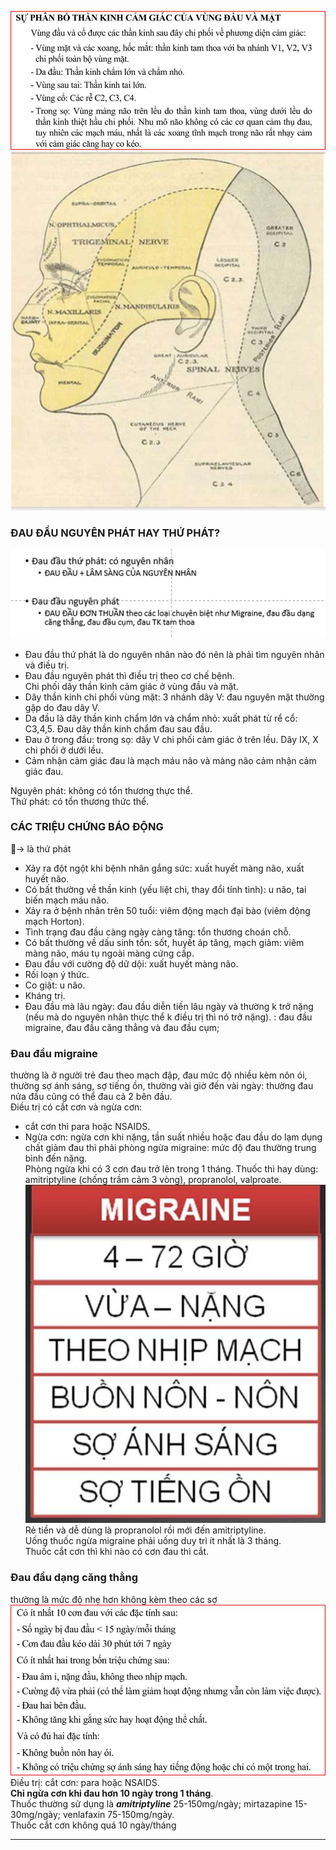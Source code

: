 ![NỘI THẦN KINH-1687351207768.jpeg](../../../200%20Files/image/image/N%E1%BB%98I%20TH%E1%BA%A6N%20KINH-1687351207768.jpeg)  
![300](../../../200%20Files/image/image/N%E1%BB%98I%20TH%E1%BA%A6N%20KINH-1687351214053.jpeg)  
### ĐAU ĐẦU NGUYÊN PHÁT HAY THỨ PHÁT?  
![400](../../../200%20Files/image/image/N%E1%BB%98I%20TH%E1%BA%A6N%20KINH-1687351218043.jpeg)  
- Đau đầu thứ phát là do nguyên nhân nào đó nên là phải tìm nguyên nhân và điều trị.  
- Đau đầu nguyên phát thì điều trị theo cơ chế bệnh.  
Chi phối dây thần kinh cảm giác ở vùng đầu và mặt.  
- Dây thần kinh chi phối vùng mặt: 3 nhánh dây V: đau nguyên mặt thường gặp do đau dây V.  
- Da đầu là dây thần kinh chẩm lớn và chẩm nhỏ: xuất phát từ rể cổ: C3,4,5. Đau dây thần kinh chẩm đau sau đầu.  
- Đau ở trong đầu: trong sọ: dây V chi phối cảm giác ở trên lều. Dây IX, X chi phối ở dưới lều.  
- Cảm nhận cảm giác đau là mạch máu não và màng não cảm nhận cảm giác đau.  
  
Nguyên phát: không có tổn thương thực thể.  
Thứ phát: có tổn thương thức thể.  
### CÁC TRIỆU CHỨNG BÁO ĐỘNG  
🚨-> là thứ phát  
- Xảy ra đột ngột khi bệnh nhân gắng sức: xuất huyết màng não, xuất huyết não.  
- Có bất thường về thần kinh (yếu liệt chi, thay đổi tính tình): u não, tai biến mạch máu não.  
- Xảy ra ở bệnh nhân trên 50 tuổi: viêm động mạch đại bào (viêm động mạch Horton).  
- Tình trạng đau đầu càng ngày càng tăng: tổn thương choán chỗ.  
- Có bất thường về dấu sinh tồn: sốt, huyết áp tăng, mạch giảm: viêm màng não, máu tụ ngoài màng cứng cấp.  
- Đau đầu với cường độ dữ dội: xuất huyết màng não.  
- Rối loạn ý thức.  
- Co giật: u não.  
- Kháng trị.  
- Đau đầu mà lâu ngày: đau đầu diễn tiến lâu ngày và thường k trở nặng (nếu mà do nguyên nhân thực thể k điều trị thì nó trở nặng). : đau đầu migraine, đau đầu căng thẳng và đau đầu cụm;  
### Đau đầu migraine  
thường là ở người trẻ đau theo mạch đập, đau mức độ nhiều kèm nôn ói, thường sợ ánh sáng, sợ tiếng ồn, thường vài giờ đến vài ngày: thường đau nửa đầu cũng có thể đau cả 2 bên đầu.  
Điều trị có cắt cơn và ngừa cơn:  
- cắt cơn thì para hoặc NSAIDS.  
- Ngừa cơn: ngừa cơn khi nặng, tần suất nhiều hoặc đau đầu do lạm dụng chất giảm đau thì phải phòng ngừa migraine: mức độ đau thường trung bình đến nặng.  
Phòng ngừa khi có 3 cơn đau trở lên trong 1 tháng. Thuốc thì hay dùng: amitriptyline (chống trầm cảm 3 vòng), propranolol, valproate.  
![200](../../../200%20Files/image/image/N%E1%BB%98I%20TH%E1%BA%A6N%20KINH-1687351254191.jpeg)  
Rẻ tiền và dễ dùng là propranolol rồi mới đến amitriptyline.  
Uống thuốc ngừa migraine phải uống duy trì ít nhất là 3 tháng.  
Thuốc cắt cơn thì khi nào có cơn đau thì cắt.  
### Đau đầu dạng căng thẳng  
thường là mức độ nhẹ hơn không kèm theo các sợ  
![NỘI THẦN KINH-1687351281424.jpeg](../../../200%20Files/image/image/N%E1%BB%98I%20TH%E1%BA%A6N%20KINH-1687351281424.jpeg)  
Điều trị: cắt cơn: para hoặc NSAIDS.  
**Chỉ ngừa cơn khi đau hơn 10 ngày trong 1 tháng**.  
Thuốc thường sử dụng là **_amitriptyline_** 25-150mg/ngày; mirtazapine 15-30mg/ngày; venlafaxin 75-150mg/ngày.  
Thuốc cắt cơn không quá 10 ngày/tháng  
  
---  
  
